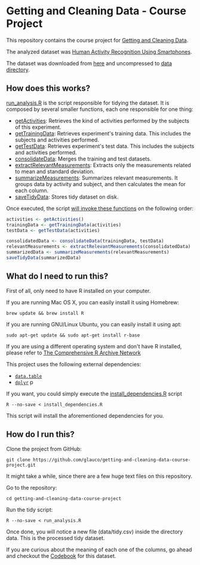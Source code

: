 # Getting and Cleaning Data - Course Project

This repository contains the course project for [Getting and Cleaning Data](https://www.coursera.org/learn/data-cleaning).

The analyzed dataset was [Human Activity Recognition Using Smartphones](https://archive.ics.uci.edu/ml/datasets/Human+Activity+Recognition+Using+Smartphones).

The dataset was downloaded from [here](https://d396qusza40orc.cloudfront.net/getdata%2Fprojectfiles%2FUCI%20HAR%20Dataset.zip) and uncompressed to [data directory](https://github.com/glauco/getting-and-cleaning-data-course-project/tree/master/data).

## How does this works?

[run_analysis.R](https://github.com/glauco/getting-and-cleaning-data-course-project/blob/master/run_analysis.R) is the script responsible for tidying the dataset.
It is composed by several smaller functions, each one responsible for one thing:
- [getActivities](https://github.com/glauco/getting-and-cleaning-data-course-project/blob/master/run_analysis.R#L4,L16): Retrieves the kind of activities performed by the subjects of this experiment.
- [getTrainingData](https://github.com/glauco/getting-and-cleaning-data-course-project/blob/master/run_analysis.R#L19,L65): Retrieves experiment's training data. This includes the subjects and activities performed.
- [getTestData](https://github.com/glauco/getting-and-cleaning-data-course-project/blob/master/run_analysis.R#L67,L113): Retrieves experiment's test data. This includes the subjects and activities performed.
- [consolidateData](https://github.com/glauco/getting-and-cleaning-data-course-project/blob/master/run_analysis.R#L115-L127): Merges the training and test datasets.
- [extractRelevantMeasurements](https://github.com/glauco/getting-and-cleaning-data-course-project/blob/master/run_analysis.R#L129,L211): Extracts only the measurements related to mean and standard deviation.
- [summarizeMeasurements](https://github.com/glauco/getting-and-cleaning-data-course-project/blob/master/run_analysis.R#L213,L226): Summarizes relevant measurements. It groups data by activity and subject, and then calculates the mean for each column.
- [saveTidyData](https://github.com/glauco/getting-and-cleaning-data-course-project/blob/master/run_analysis.R#L228,L232): Stores tidy dataset on disk.

Once executed, the script [will invoke these functions](https://github.com/glauco/getting-and-cleaning-data-course-project/blob/master/run_analysis.R#L234,L241) on the following order:
```R
activities <- getActivities()
trainingData <- getTrainingData(activities)
testData <- getTestData(activities)

consolidatedData <- consolidateData(trainingData, testData)
relevantMeasurements <- extractRelevantMeasurements(consolidatedData)
summarizedData <- summarizeMeasurements(relevantMeasurements)
saveTidyData(summarizedData)
```

## What do I need to run this?

First of all, only need to have R installed on your computer.

If you are running Mac OS X, you can easily install it using Homebrew:
```
brew update && brew install R
```

If you are running GNU/Linux Ubuntu, you can easily install it using apt:
```
sudo apt-get update && sudo apt-get install r-base
```

If you are using a different operating system and don't have R installed, please refer to [The Comprehensive R Archive Network](https://cran.r-project.org)

This project uses the following external dependencies:
- [`data.table`](https://cran.r-project.org/web/packages/data.table/index.html)
- [`dplyr`](https://cran.r-project.org/web/packages/dplyr/index.html) p

If you want, you could simply execute the [install_dependencies.R](https://github.com/glauco/getting-and-cleaning-data-course-project/blob/master/install_dependencies.R) script
```
R --no-save < install_dependencies.R
```
This script will install the aforementioned dependencies for you.

## How do I run this?

Clone the project from GitHub:
```
git clone https://github.com/glauco/getting-and-cleaning-data-course-project.git
```
It might take a while, since there are a few huge text files on this repository.

Go to the repository:
```
cd getting-and-cleaning-data-course-project
```

Run the tidy script:
```
R --no-save < run_analysis.R
```

Once done, you will notice a new file (data/tidy.csv) inside the directory data. This is the processed tidy dataset.

If you are curious about the meaning of each one of the columns, go ahead and checkout the [Codebook](https://github.com/glauco/getting-and-cleaning-data-course-project/blob/master/Codebook.md) for this dataset.
